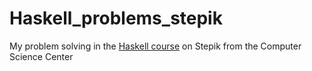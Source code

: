 # Haskell_problems_stepik
My problem solving in the [Haskell course](https://stepik.org/course/75/info) on Stepik from the Computer Science Center
